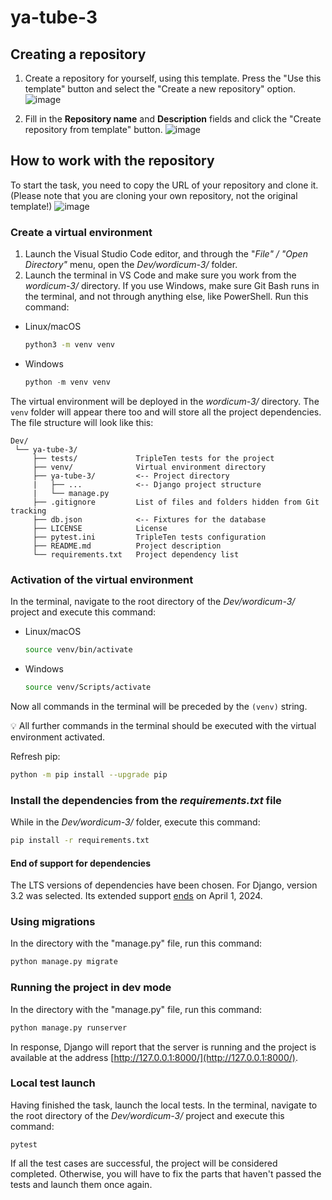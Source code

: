 # ya-tube-3

## Creating a repository
1. Create a repository for yourself, using this template.
  Press the "Use this template" button and select the "Create a new repository" option.
  ![image](https://user-images.githubusercontent.com/14962819/235599080-2819c72b-3161-48fe-926d-91c289941c20.png)
  
2. Fill in the **Repository name** and **Description** fields and click the "Create repository from template" button.
  ![image](https://github.com/tripleten-com/Wordicum-3/assets/120686503/029f2e5a-2718-4d34-90ed-e673c218e7ec)

## How to work with the repository
To start the task, you need to copy the URL of your repository and clone it. (Please note that you are cloning your own repository, not the original template!)
  ![image](https://user-images.githubusercontent.com/14962819/235600053-de6be309-56d5-4c5f-adc3-d466887962f6.png)
  
### Create a virtual environment

1. Launch the Visual Studio Code editor, and through the "*File" / "Open Directory"* menu, open the *Dev/wordicum-3/* folder.
2. Launch the terminal in VS Code and make sure you work from the *wordicum-3/* directory. If you use Windows, make sure Git Bash runs in the terminal, and not through anything else, like PowerShell. Run this command:
- Linux/macOS
    
    ```bash
    python3 -m venv venv
    ```
    
- Windows
    
    ```python
    python -m venv venv
    ```
   
The virtual environment will be deployed in the *wordicum-3/* directory. The `venv` folder will appear there too and will store all the project dependencies. The file structure will look like this:

```
Dev/
 └── ya-tube-3/
     ├── tests/             TripleTen tests for the project
     ├── venv/              Virtual environment directory
     ├── ya-tube-3/         <-- Project directory
     |   ├── ...            <-- Django project structure
     |   └── manage.py      
     ├── .gitignore         List of files and folders hidden from Git tracking
     ├── db.json            <-- Fixtures for the database 
     ├── LICENSE            License   
     ├── pytest.ini         TripleTen tests configuration
     ├── README.md          Project description
     └── requirements.txt   Project dependency list
```

### Activation of the virtual environment
In the terminal, navigate to the root directory of the *Dev/wordicum-3/* project and execute this command:
- Linux/macOS
    
    ```bash
    source venv/bin/activate
    ```
    
- Windows
    
    ```bash
    source venv/Scripts/activate
    ```
    

Now all commands in the terminal will be preceded by the `(venv)` string.

💡 All further commands in the terminal should be executed with the virtual environment activated.

Refresh pip:

```bash
python -m pip install --upgrade pip
```

###  Install the dependencies from the *requirements.txt* file
While in the *Dev/wordicum-3/* folder, execute this command:

```bash
pip install -r requirements.txt
```

#### End of support for dependencies

The LTS versions of dependencies have been chosen.
For Django, version 3.2 was selected. Its extended support
[ends](https://endoflife.date/django) on April 1, 2024.

### Using migrations

    
In the directory with the "manage.py" file, run this command:

```bash
python manage.py migrate
```

### Running the project in dev mode

    
In the directory with the "manage.py" file, run this command:

```bash
python manage.py runserver
```

In response, Django will report that the server is running and the project is available at the address [http://127.0.0.1:8000/](http://127.0.0.1:8000/).


### Local test launch
Having finished the task, launch the local tests. In the terminal, navigate to the root directory of the *Dev/wordicum-3/* project and execute this command:
```shell
pytest
```
If all the test cases are successful, the project will be considered completed. Otherwise, you will have to fix the parts that haven't passed the tests and launch them once again.
